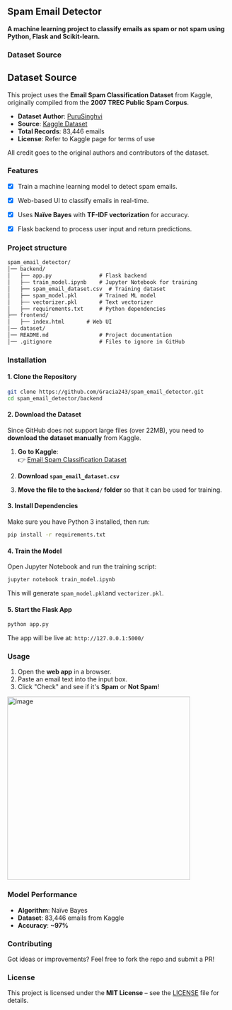 ## Spam Email Detector

__A machine learning project to classify emails as spam or not spam using Python, Flask and Scikit-learn.__

### Dataset Source

## Dataset Source

This project uses the **Email Spam Classification Dataset** from Kaggle, originally compiled from the **2007 TREC Public Spam Corpus**.

- __Dataset Author__: [PuruSinghvi](https://www.kaggle.com/datasets/purusinghvi)
- __Source__: [Kaggle Dataset](https://www.kaggle.com/datasets/purusinghvi/email-spam-classification-dataset)
- **Total Records**: 83,446 emails
- **License**: Refer to Kaggle page for terms of use

All credit goes to the original authors and contributors of the dataset.


### Features
- [x] Train a machine learning model to detect spam emails.
- [x] Web-based UI to classify emails in real-time.
- [x] Uses __Naïve Bayes__ with __TF-IDF vectorization__ for accuracy.
- [x] Flask backend to process user input and return predictions.


### Project structure

```txt
spam_email_detector/
│── backend/
│   ├── app.py               # Flask backend
│   ├── train_model.ipynb    # Jupyter Notebook for training
│   ├── spam_email_dataset.csv  # Training dataset
│   ├── spam_model.pkl       # Trained ML model
│   ├── vectorizer.pkl       # Text vectorizer
│   ├── requirements.txt     # Python dependencies
├── frontend/
│   ├── index.html       # Web UI
│── dataset/
│── README.md                # Project documentation
│── .gitignore               # Files to ignore in GitHub
```

### Installation
#### 1. Clone the Repository

```bash
git clone https://github.com/Gracia243/spam_email_detector.git
cd spam_email_detector/backend
```

#### 2. Download the Dataset

Since GitHub does not support large files (over 22MB), you need to **download the dataset manually** from Kaggle.

1. **Go to Kaggle**:  
   👉 [Email Spam Classification Dataset](https://www.kaggle.com/datasets/purusinghvi/email-spam-classification-dataset)

2. **Download `spam_email_dataset.csv`**  

3. **Move the file to the `backend/` folder** so that it can be used for training.  

#### 3. Install Dependencies
Make sure you have Python 3 installed, then run:

```bash
pip install -r requirements.txt
```

#### 4. Train the Model
Open Jupyter Notebook and run the training script:

```bash
jupyter notebook train_model.ipynb
```
This will generate `spam_model.pkl`and `vectorizer.pkl`.

#### 5. Start the Flask App
```bash
python app.py
```
The app will be live at:
`http://127.0.0.1:5000/`


### Usage
1. Open the __web app__ in a browser.
2. Paste an email text into the input box.
3. Click "Check" and see if it's __Spam__ or __Not Spam__!

<img width="413" alt="image" src="https://github.com/user-attachments/assets/a21cd1ba-be8b-43df-b985-d2b772e62048" />


### Model Performance

- __Algorithm__: Naïve Bayes
- __Dataset__: 83,446 emails from Kaggle
- __Accuracy__: __~97%__ 

### Contributing
Got ideas or improvements? Feel free to fork the repo and submit a PR!

### License
This project is licensed under the __MIT License__ – see the [LICENSE](LICENSE) file for details.
